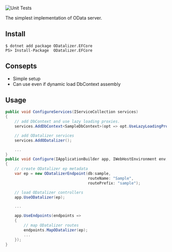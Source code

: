![Unit Tests](https://github.com/commerble/ODatalizer/workflows/test/badge.svg)

The simplest implementation of OData server.

## Install

    $ dotnet add package ODatalizer.EFCore
    PS> Install-Package  ODatalizer.EFCore


## Consepts

* Simple setup
* Can use even if dynamic load DbContext assembly

## Usage

```cs:Startup.cs
public void ConfigureServices(IServiceCollection services)
{
    // add DbContext and use lazy loading proxies.
    services.AddDbContext<SampleDbContext>(opt => opt.UseLazyLoadingProxies());

    // add ODatalizer services
    services.AddODatalizer();

    ...
}
public void Configure(IApplicationBuilder app, IWebHostEnvironment env, SampleDbContext sample)
{
    // create ODatalizer ep metadata
    var ep = new ODatalizerEndpoint(db:sample, 
                                    routeName: "Sample", 
                                    routePrefix: "sample");

    // load ODatalizer controllers
    app.UseODatalizer(ep);

    ...

    app.UseEndpoints(endpoints =>
    {
        // map ODatalizer routes
        endpoints.MapODatalizer(ep);
        ...
    });
}
```
